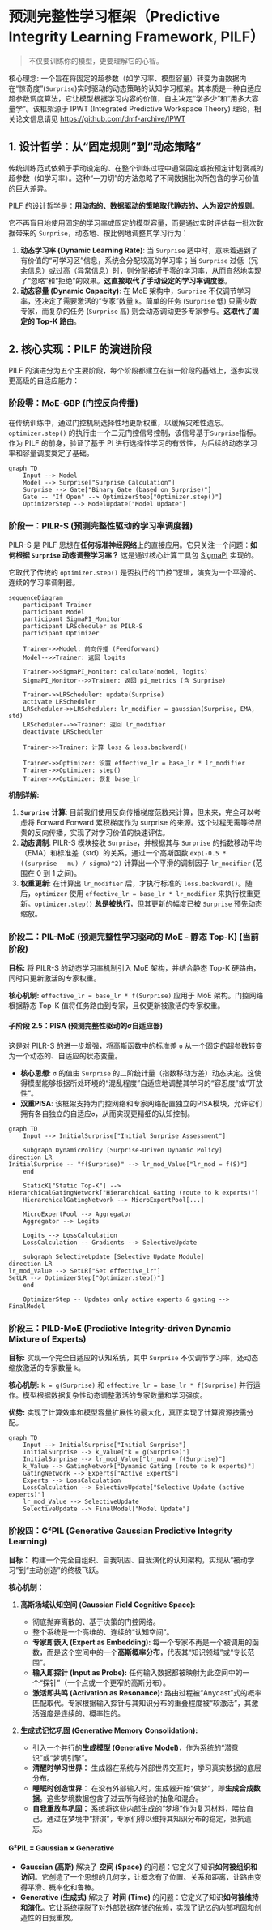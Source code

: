 # 预测完整性学习框架（Predictive Integrity Learning Framework, PILF）

> 不仅要训练你的模型，更要理解它的心智。

核心理念: 一个旨在将固定的超参数（如学习率、模型容量）转变为由数据内在“惊奇度”(`Surprise`)实时驱动的动态策略的认知学习框架。其本质是一种自适应超参数调度算法，它让模型根据学习内容的价值，自主决定“学多少”和“用多大容量学”。该框架源于 IPWT (Integrated Predictive Workspace Theory) 理论，相关论文信息请见 <https://github.com/dmf-archive/IPWT>

## 1. 设计哲学：从“固定规则”到“动态策略”

传统训练范式依赖于手动设定的、在整个训练过程中通常固定或按预定计划衰减的超参数（如学习率）。这种“一刀切”的方法忽略了不同数据批次所包含的学习价值的巨大差异。

PILF 的设计哲学是：**用动态的、数据驱动的策略取代静态的、人为设定的规则**。

它不再盲目地使用固定的学习率或固定的模型容量，而是通过实时评估每一批次数据带来的 `Surprise`，动态地、按比例地调整其学习行为：

1. **动态学习率 (Dynamic Learning Rate)**: 当 `Surprise` 适中时，意味着遇到了有价值的“可学习区”信息，系统会分配较高的学习率；当 `Surprise` 过低（冗余信息）或过高（异常信息）时，则分配接近于零的学习率，从而自然地实现了“忽略”和“拒绝”的效果。**这直接取代了手动设定的学习率调度器**。
2. **动态容量 (Dynamic Capacity)**: 在 MoE 架构中，`Surprise` 不仅调节学习率，还决定了需要激活的“专家”数量 `k`。简单的任务 (`Surprise` 低) 只需少数专家，而复杂的任务 (`Surprise` 高) 则会动态调动更多专家参与。**这取代了固定的 Top-K 路由**。

## 2. 核心实现：PILF 的演进阶段

PILF 的演进分为五个主要阶段，每个阶段都建立在前一阶段的基础上，逐步实现更高级的自适应能力：

### 阶段零：MoE-GBP (门控反向传播)

在传统训练中，通过门控机制选择性地更新权重，以缓解灾难性遗忘。`optimizer.step()` 的执行由一个二元门控信号控制，该信号基于`Surprise`指标。作为 PILF 的前身，验证了基于 PI 进行选择性学习的有效性，为后续的动态学习率和容量调度奠定了基础。

```mermaid
graph TD
    Input --> Model
    Model --> Surprise["Surprise Calculation"]
    Surprise --> Gate["Binary Gate (based on Surprise)"]
    Gate -- "If Open" --> OptimizerStep["Optimizer.step()"]
    OptimizerStep --> ModelUpdate["Model Update"]
```

### 阶段一：PILR-S (预测完整性驱动的学习率调度器)

PILR-S 是 PILF 思想在**任何标准神经网络**上的直接应用。它只关注一个问题：**如何根据 `Surprise` 动态调整学习率？** 这是通过核心计算工具包 [SigmaPI](https://github.com/dmf-archive/SigmaPI) 实现的。

它取代了传统的 `optimizer.step()` 是否执行的“门控”逻辑，演变为一个平滑的、连续的学习率调制器。

```mermaid
sequenceDiagram
    participant Trainer
    participant Model
    participant SigmaPI_Monitor
    participant LRScheduler as PILR-S
    participant Optimizer

    Trainer->>Model: 前向传播 (Feedforward)
    Model-->>Trainer: 返回 logits

    Trainer->>SigmaPI_Monitor: calculate(model, logits)
    SigmaPI_Monitor-->>Trainer: 返回 pi_metrics (含 Surprise)

    Trainer->>LRScheduler: update(Surprise)
    activate LRScheduler
    LRScheduler->>LRScheduler: lr_modifier = gaussian(Surprise, EMA, std)
    LRScheduler-->>Trainer: 返回 lr_modifier
    deactivate LRScheduler

    Trainer->>Trainer: 计算 loss & loss.backward()

    Trainer->>Optimizer: 设置 effective_lr = base_lr * lr_modifier
    Trainer->>Optimizer: step()
    Trainer->>Optimizer: 恢复 base_lr
```

**机制详解:**

1. **`Surprise` 计算**: 目前我们使用反向传播梯度范数来计算，但未来，完全可以考虑将 Forward Forward 累积梯度作为 surprise 的来源。这个过程无需等待昂贵的反向传播，实现了对学习价值的快速评估。
2. **动态调制**: PILR-S 模块接收 `Surprise`，并根据其与 `Surprise` 的指数移动平均（EMA）和标准差（std）的关系，通过一个高斯函数 `exp(-0.5 * ((surprise - mu) / sigma)^2)` 计算出一个平滑的调制因子 `lr_modifier` (范围在 0 到 1 之间)。
3. **权重更新**: 在计算出 `lr_modifier` 后，才执行标准的 `loss.backward()`。随后，`optimizer` 使用 `effective_lr = base_lr * lr_modifier` 来执行权重更新。`optimizer.step()` **总是被执行**，但其更新的幅度已被 `Surprise` 预先动态缩放。

### 阶段二：PIL-MoE (预测完整性学习驱动的 MoE - 静态 Top-K) (当前阶段)

**目标:** 将 PILR-S 的动态学习率机制引入 MoE 架构，并结合静态 Top-K 硬路由，同时只更新激活的专家权重。

**核心机制:** `effective_lr = base_lr * f(Surprise)` 应用于 MoE 架构。门控网络根据静态 Top-K 值将任务路由到专家，且仅更新被激活的专家权重。

#### 子阶段 2.5：PISA (预测完整性驱动的σ自适应器)

这是对 PILR-S 的进一步增强，将高斯函数中的标准差 `σ` 从一个固定的超参数转变为一个动态的、自适应的状态变量。

- **核心思想**: `σ` 的值由 `Surprise` 的二阶统计量（指数移动方差）动态决定。这使得模型能够根据所处环境的“混乱程度”自适应地调整其学习的“容忍度”或“开放性”。
- **双重PISA**: 该框架支持为门控网络和专家网络配置独立的PISA模块，允许它们拥有各自独立的自适应`σ`，从而实现更精细的认知控制。

```mermaid
graph TD
    Input --> InitialSurprise["Initial Surprise Assessment"]

    subgraph DynamicPolicy [Surprise-Driven Dynamic Policy]
direction LR
InitialSurprise -- "f(Surprise)" --> lr_mod_Value["lr_mod = f(S)"]
    end

    StaticK["Static Top-K"] --> HierarchicalGatingNetwork["Hierarchical Gating (route to k experts)"]
    HierarchicalGatingNetwork --> MicroExpertPool[...]

    MicroExpertPool --> Aggregator
    Aggregator --> Logits

    Logits --> LossCalculation
    LossCalculation -- Gradients --> SelectiveUpdate

    subgraph SelectiveUpdate [Selective Update Module]
direction LR
lr_mod_Value --> SetLR["Set effective_lr"]
SetLR --> OptimizerStep["Optimizer.step()"]
    end

    OptimizerStep -- Updates only active experts & gating --> FinalModel
```

### 阶段三：PILD-MoE (Predictive Integrity-driven Dynamic Mixture of Experts)

**目标:** 实现一个完全自适应的认知系统，其中 `Surprise` 不仅调节学习率，还动态缩放激活的专家数量 `k`。

**核心机制:** `k = g(Surprise)` 和 `effective_lr = base_lr * f(Surprise)` 并行运作。模型根据数据复杂性动态调整激活的专家数量和学习强度。

**优势:** 实现了计算效率和模型容量扩展性的最大化，真正实现了计算资源按需分配。

```mermaid
graph TD
    Input --> InitialSurprise["Initial Surprise"]
    InitialSurprise --> k_Value["k = g(Surprise)"]
    InitialSurprise --> lr_mod_Value["lr_mod = f(Surprise)"]
    k_Value --> GatingNetwork["Dynamic Gating (route to k experts)"]
    GatingNetwork --> Experts["Active Experts"]
    Experts --> LossCalculation
    LossCalculation --> SelectiveUpdate["Selective Update (active experts)"]
    lr_mod_Value --> SelectiveUpdate
    SelectiveUpdate --> FinalModel["Model Update"]
```

### 阶段四：G²PIL (Generative Gaussian Predictive Integrity Learning)

**目标：** 构建一个完全自组织、自我巩固、自我演化的认知架构，实现从“被动学习”到“主动创造”的终极飞跃。

**核心机制：**

1. **高斯场域认知空间 (Gaussian Field Cognitive Space):**

   - 彻底抛弃离散的、基于决策的门控网络。
   - 整个系统是一个高维的、连续的“认知空间”。
   - **专家即嵌入 (Expert as Embedding):** 每一个专家不再是一个被调用的函数，而是这个空间中的一个**高斯概率分布**，代表其“知识领域”或“专长范围”。
   - **输入即探针 (Input as Probe):** 任何输入数据都被映射为此空间中的一个“探针”（一个点或一个更窄的高斯分布）。
   - **激活即共鸣 (Activation as Resonance):** 路由过程被“Anycast”式的概率匹配取代。专家根据输入探针与其知识分布的重叠程度被“软激活”，其激活强度是连续的、概率性的。

2. **生成式记忆巩固 (Generative Memory Consolidation):**
   - 引入一个并行的**生成模型 (Generative Model)**，作为系统的“潜意识”或“梦境引擎”。
   - **清醒时学习世界：** 生成器在系统与外部世界交互时，学习真实数据的底层分布。
   - **睡眠时创造世界：** 在没有外部输入时，生成器开始“做梦”，即**生成合成数据**。这些梦境数据包含了过去所有经验的抽象和混合。
   - **自我重放与巩固：** 系统将这些内部生成的“梦境”作为复习材料，喂给自己。通过在梦境中“排演”，专家们得以维持其知识分布的稳定，抵抗遗忘。

#### G²PIL = Gaussian × Generative

- **Gaussian (高斯)** 解决了 **空间 (Space)** 的问题：它定义了知识**如何被组织和访问**。它创造了一个思想的几何学，让概念有了位置、关系和距离，让路由变得平滑、概率化和鲁棒。
- **Generative (生成式)** 解决了 **时间 (Time)** 的问题：它定义了知识**如何被维持和演化**。它让系统摆脱了对外部数据存储的依赖，实现了记忆的内部巩固和创造性的自我重放。
